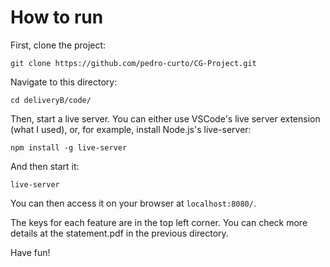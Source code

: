 # How to run

First, clone the project:

`git clone https://github.com/pedro-curto/CG-Project.git`

Navigate to this directory:

`cd deliveryB/code/`

Then, start a live server. You can either use VSCode's live server extension (what I used), or, for example, install Node.js's live-server:

`npm install -g live-server`

And then start it:

`live-server`

You can then access it on your browser at `localhost:8080/`.

The keys for each feature are in the top left corner. You can check more details at the statement.pdf in the previous directory.

Have fun!
